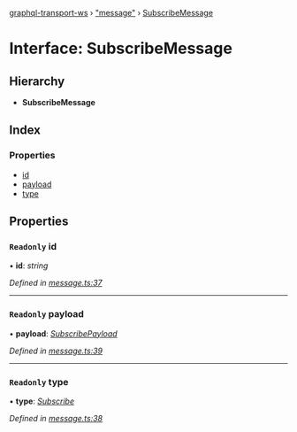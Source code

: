 [graphql-transport-ws](../README.md) › ["message"](../modules/_message_.md) › [SubscribeMessage](_message_.subscribemessage.md)

# Interface: SubscribeMessage

## Hierarchy

* **SubscribeMessage**

## Index

### Properties

* [id](_message_.subscribemessage.md#readonly-id)
* [payload](_message_.subscribemessage.md#readonly-payload)
* [type](_message_.subscribemessage.md#readonly-type)

## Properties

### `Readonly` id

• **id**: *string*

*Defined in [message.ts:37](https://github.com/enisdenjo/graphql-transport-ws/blob/1515fe2/src/message.ts#L37)*

___

### `Readonly` payload

• **payload**: *[SubscribePayload](_message_.subscribepayload.md)*

*Defined in [message.ts:39](https://github.com/enisdenjo/graphql-transport-ws/blob/1515fe2/src/message.ts#L39)*

___

### `Readonly` type

• **type**: *[Subscribe](../enums/_message_.messagetype.md#subscribe)*

*Defined in [message.ts:38](https://github.com/enisdenjo/graphql-transport-ws/blob/1515fe2/src/message.ts#L38)*
